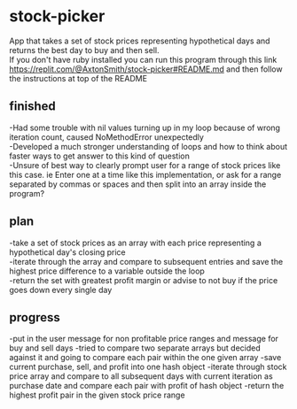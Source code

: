 # stock-picker  

App that takes a set of stock prices representing hypothetical days and returns the best day to buy and then sell.  
If you don't have ruby installed you can run this program through this link https://replit.com/@AxtonSmith/stock-picker#README.md and then follow the instructions at top of the README

## finished  

-Had some trouble with nil values turning up in my loop because of wrong iteration count, caused NoMethodError unexpectedly  
-Developed a much stronger understanding of loops and how to think about faster ways to get answer to this kind of question  
-Unsure of best way to clearly prompt user for a range of stock prices like this case. ie Enter one at a time like this implementation, or ask for a range separated by commas or spaces and then split into an array inside the program?  

## plan  

-take a set of stock prices as an array with each price representing a hypothetical day's closing price  
-iterate through the array and compare to subsequent entries and save the highest price difference to a variable outside the loop  
-return the set with greatest profit margin or advise to not buy if the price goes down every single day  

## progress  

-put in the user message for non profitable price ranges and message for buy and sell days
-tried to compare two separate arrays but decided against it and going to compare each pair within the one given array
-save current purchase, sell, and profit into one hash object
-iterate through stock price array and compare to all subsequent days with current iteration as purchase date and compare each pair with profit of hash object
-return the highest profit pair in the given stock price range